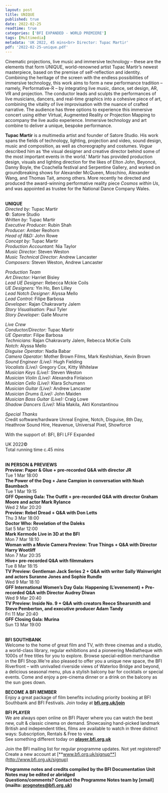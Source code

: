 ```yaml
---
layout: post
title: UNIQUE
published: true
date: 2022-02-25
readtime: true
categories: ['BFI EXPANDED - WORLD PREMIERE']
tags: [Multimedia]
metadata: 'UK 2022, 45 mins<br> Director: Tupac Martir'
pdf: '2022-02-25-unique.pdf'
---
```


Cinematic projections, live music and immersive technology – these are the elements that form UNIQUE, world-renowned artist Tupac Martir’s newest masterpiece, based on the premise of self-reflection and identity.  Combining the heritage of the screen with the endless possibilities of immersive technology, this work aims to form a new performance tradition – namely, Performative-R – by integrating live music, dance, set design, AR, VR and projection. The conductor leads and sculpts the performances of live musicians, dancers, and real-time graphics into a cohesive piece of art, combining the vitality of live improvisation with the nuance of crafted narrative. The audience has three options to experience this immersive concert using either Virtual, Augmented Reality or Projection Mapping to accompany the live audio experience. Immersive technology and art combine to deliver a unique, bespoke performance.

**Tupac Martir** is a multimedia artist and founder of Satore Studio.  His work spans the fields of technology, lighting, projection and video, sound design, music and composition, as well as choreography and costumes.  _Vogue_ described him as ‘the visual designer and creative director behind some of the most important events in the world.’ Martir has provided production design, visuals and lighting direction for the likes of Elton John, Beyoncé, Danny Boyle, the Coachella festival and Serpentine Gallery, and worked on groundbreaking shows for Alexander McQueen, Moschino, Alexander Wang, and Thomas Tait, among others. More recently he directed and produced the award-winning performative reality piece _Cosmos within Us_, and was appointed as trustee for the National Dance Company Wales.
<br><br>

**UNIQUE**  
_Directed by:_ Tupac Martir  
©: Satore Studio  
_Written by:_ Tupac Martir  
_Executive Producer:_ Rubin Shah  
_Producer:_ Amber Reohorn  
_Head of R&D:_ John Rowe  
_Concept by:_ Tupac Martir  
_Production Accountant:_ Nia Taylor  
_Music Director:_ Steven Weston  
_Music Technical Director:_ Andrew Lancaster  
_Composers:_ Steven Weston, Andrew Lancaster

_Production Team_  
_Art Director:_ Harriet Bisley  
_Lead UE Designer:_ Rebecca Mckie Coils  
_UE Designers:_ Yin Ho, Ben Lilley  
_Lead Notch Designer:_ Alyssa Mello  
_Lead Control:_ Filipe Barbosa  
_Developer:_ Rajan Chakravarty Jalem  
_Story Visualisation:_ Paul Tyler  
_Story Developer:_ Galle Mourre

_Live Crew_  
_Conductor/Director:_ Tupac Martir  
_UE Operator:_ Filipe Barbosa  
_Technicians:_ Rajan Chakravarty Jalem,  Rebecca McKie Coils  
_Notch:_ Alyssa Mello  
_Disguise Operator:_ Nadia Babar  
_Camera Operator:_ Mother Brown Films,  Mark Keshishian, Kevin Brown  
_Sound Engineer (Live):_ Hugh Fielding  
_Vocalists (Live):_ Gregory Cox, Kitty Whitelaw  
_Musician Keys (Live):_ Steven Weston  
_Musician Violin (Live):_ Alexandra Finlaison  
_Musician Cello (Live):_ Klara Schumann  
_Musician Guitar (Live):_ Andrew Lancaster  
_Musician Drums (Live):_ John Maiden  
_Musician Bass Guitar (Live):_ Craig Lowe  
_Shadow Dancers (Live):_ Miia Makila,  Akti Konstantinou

_Special Thanks_  
Credit software/hardware Unreal Engine, Notch, Disguise, 8th Day, Heathrow Sound Hire, Heavenue, Universal Pixel, Showforce

With the support of: BFI, BFI LFF Expanded

UK 2022©  
Total running time c.45 mins
<br><br>

**IN PERSON & PREVIEWS**<br>
**Preview: Paper & Glue + pre-recorded Q&A with director JR**<br>
Tue 1 Mar 18:00<br>
**The Power of the Dog + Jane Campion in conversation with Noah Baumbach**<br>
Tue 1 Mar 19:15<br>
**GFF Opening Gala: The Outfit + pre-recorded Q&A with director Graham Moore and actor Mark Rylance**<br>
Wed 2 Mar 20:20<br>
**Preview: Rebel Dread + Q&A with Don Letts**<br>
Thu 3 Mar 18:00<br>
**Doctor Who: Revelation of the Daleks**<br>
Sat 5 Mar 12:00<br> 
**Mark Kermode Live in 3D at the BFI**<br>
Mon 7 Mar 18:10<br>
**Woman with a Movie Camera Preview: True Things + Q&A with Director Harry Wootliff**<br>
Mon 7 Mar 20:35<br> 
**Hive+ pre-recorded Q&A with filmmakers**<br>
Tue 8 Mar 18:15<br>
**TV Preview: Gentleman Jack Series 2 + Q&A with writer Sally Wainwright and actors Suranne Jones and Sophie Rundle**<br>
Wed 9 Mar 18:10<br> 
**GFF International Women’s Day Gala:  Happening (L’evenement) + Pre-recorded Q&A with Director Audrey Diwan**<br>
Wed 9 Mar 20:40<br>
**TV Preview: Inside No. 9 + Q&A with creators Reece Shearsmith and Steve Pemberton, and executive producer Adam Tandy**<br>
Fri 11 Mar 20:40<br>
**GFF Closing Gala: Murina**<br>
Sun 13 Mar 19:00<br>
<br>

**BFI SOUTHBANK**  
Welcome to the home of great film and TV, with three cinemas and a studio, a world-class library, regular exhibitions and a pioneering Mediatheque with 1000s of free titles for you to explore. Browse special-edition merchandise in the BFI Shop.We&#39;re also pleased to offer you a unique new space, the BFI Riverfront – with unrivalled riverside views of Waterloo Bridge and beyond, a delicious seasonal menu, plus a stylish balcony bar for cocktails or special events. Come and enjoy a pre-cinema dinner or a drink on the balcony as the sun goes down.  

**BECOME A BFI MEMBER**  
Enjoy a great package of film benefits including priority booking at BFI Southbank and BFI Festivals. Join today at [**bfi.org.uk/join**](http://www.bfi.org.uk/join)  

**BFI PLAYER**  
 We are always open online on BFI Player where you can watch the best new, cult &amp; classic cinema on demand. Showcasing hand-picked landmark British and independent titles, films are available to watch in three distinct ways: Subscription, Rentals &amp; Free to view.<br> 
See something different today on [**player.bfi.org.uk**](https://player.bfi.org.uk/)

Join the BFI mailing list for regular programme updates. Not yet registered? Create a new account at [**www.bfi.org.uk/signup**](http://www.bfi.org.uk/signup)

**Programme notes and credits compiled by the BFI Documentation Unit  
Notes may be edited or abridged  
Questions/comments? Contact the Programme Notes team by [email](mailto: prognotes@bfi.org.uk)**

<!--stackedit_data:
eyJoaXN0b3J5IjpbOTQzNjQ4MzYyXX0=
-->
